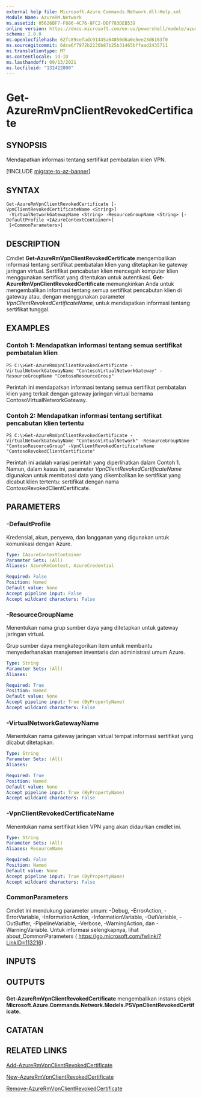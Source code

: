 ```yaml
---
external help file: Microsoft.Azure.Commands.Network.dll-Help.xml
Module Name: AzureRM.Network
ms.assetid: 05626BF7-F886-4C76-8FC2-DDF783DEB539
online version: https://docs.microsoft.com/en-us/powershell/module/azurerm.network/get-azurermvpnclientrevokedcertificate
schema: 2.0.0
ms.openlocfilehash: 62fc89cefadc91445a64850d6a0e5ee23d6163f0
ms.sourcegitcommit: 6dce6f7972b2236b87b25b31465bffaad2435711
ms.translationtype: MT
ms.contentlocale: id-ID
ms.lasthandoff: 09/13/2021
ms.locfileid: "132422800"
---
```

# Get-AzureRmVpnClientRevokedCertificate

## SYNOPSIS
Mendapatkan informasi tentang sertifikat pembatalan klien VPN.

[!INCLUDE [migrate-to-az-banner](../../includes/migrate-to-az-banner.md)]

## SYNTAX

```
Get-AzureRmVpnClientRevokedCertificate [-VpnClientRevokedCertificateName <String>]
 -VirtualNetworkGatewayName <String> -ResourceGroupName <String> [-DefaultProfile <IAzureContextContainer>]
 [<CommonParameters>]
```

## DESCRIPTION
Cmdlet **Get-AzureRmVpnClientRevokedCertificate** mengembalikan informasi tentang sertifikat pembatalan klien yang ditetapkan ke gateway jaringan virtual.
Sertifikat pencabutan klien mencegah komputer klien menggunakan sertifikat yang ditentukan untuk autentikasi.
**Get-AzureRmVpnClientRevokedCertificate** memungkinkan Anda untuk mengembalikan informasi tentang semua sertifikat pencabutan klien di gateway atau, dengan menggunakan parameter *VpnClientRevokedCertificateName,* untuk mendapatkan informasi tentang sertifikat tunggal.

## EXAMPLES

### Contoh 1: Mendapatkan informasi tentang semua sertifikat pembatalan klien
```
PS C:\>Get-AzureRmVpnClientRevokedCertificate -VirtualNetworkGatewayName "ContosoVirtualNetworkGateway" -ResourceGroupName "ContosoResourceGroup"
```

Perintah ini mendapatkan informasi tentang semua sertifikat pembatalan klien yang terkait dengan gateway jaringan virtual bernama ContosoVirtualNetworkGateway.

### Contoh 2: Mendapatkan informasi tentang sertifikat pencabutan klien tertentu
```
PS C:\>Get-AzureRmVpnClientRevokedCertificate -VirtualNetworkGatewayName "ContosoVirtualNetwork" -ResourceGroupName "ContosoResourceGroup" -VpnClientRevokedCertificateName "ContosoRevokedClientCertificate"
```

Perintah ini adalah variasi perintah yang diperlihatkan dalam Contoh 1.
Namun, dalam kasus ini, parameter *VpnClientRevokedCertificateName* digunakan untuk membatasi data yang dikembalikan ke sertifikat yang dicabut klien tertentu: sertifikat dengan nama ContosoRevokedClientCertificate.

## PARAMETERS

### -DefaultProfile
Kredensial, akun, penyewa, dan langganan yang digunakan untuk komunikasi dengan Azure.

```yaml
Type: IAzureContextContainer
Parameter Sets: (All)
Aliases: AzureRmContext, AzureCredential

Required: False
Position: Named
Default value: None
Accept pipeline input: False
Accept wildcard characters: False
```

### -ResourceGroupName
Menentukan nama grup sumber daya yang ditetapkan untuk gateway jaringan virtual.

Grup sumber daya mengkategorikan item untuk membantu menyederhanakan manajemen inventaris dan administrasi umum Azure.

```yaml
Type: String
Parameter Sets: (All)
Aliases: 

Required: True
Position: Named
Default value: None
Accept pipeline input: True (ByPropertyName)
Accept wildcard characters: False
```

### -VirtualNetworkGatewayName
Menentukan nama gateway jaringan virtual tempat informasi sertifikat yang dicabut ditetapkan.

```yaml
Type: String
Parameter Sets: (All)
Aliases: 

Required: True
Position: Named
Default value: None
Accept pipeline input: True (ByPropertyName)
Accept wildcard characters: False
```

### -VpnClientRevokedCertificateName
Menentukan nama sertifikat klien VPN yang akan didaurkan cmdlet ini.

```yaml
Type: String
Parameter Sets: (All)
Aliases: ResourceName

Required: False
Position: Named
Default value: None
Accept pipeline input: True (ByPropertyName)
Accept wildcard characters: False
```

### CommonParameters
Cmdlet ini mendukung parameter umum: -Debug, -ErrorAction, -ErrorVariable, -InformationAction, -InformationVariable, -OutVariable, -OutBuffer, -PipelineVariable, -Verbose, -WarningAction, dan -WarningVariable. Untuk informasi selengkapnya, lihat about_CommonParameters ( https://go.microsoft.com/fwlink/?LinkID=113216) .

## INPUTS

## OUTPUTS

###  
**Get-AzureRmVpnClientRevokedCertificate** mengembalikan instans objek **Microsoft.Azure.Commands.Network.Models.PSVpnClientRevokedCertificate.**

## CATATAN

## RELATED LINKS

[Add-AzureRmVpnClientRevokedCertificate](./Add-AzureRmVpnClientRevokedCertificate.md)

[New-AzureRmVpnClientRevokedCertificate](./New-AzureRmVpnClientRevokedCertificate.md)

[Remove-AzureRmVpnClientRevokedCertificate](./Remove-AzureRmVpnClientRevokedCertificate.md)


